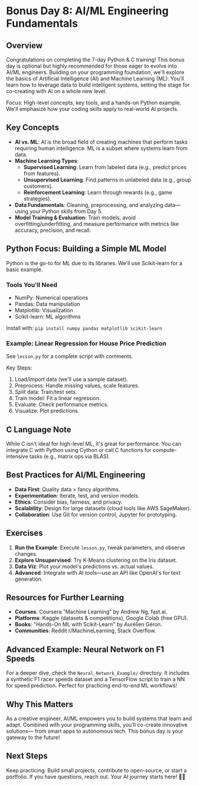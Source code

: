 # Bonus Day 8: AI/ML Engineering Fundamentals

## Overview
Congratulations on completing the 7-day Python & C training! This bonus day is optional but highly recommended for those eager to evolve into AI/ML engineers. Building on your programming foundation, we'll explore the basics of Artificial Intelligence (AI) and Machine Learning (ML). You'll learn how to leverage data to build intelligent systems, setting the stage for co-creating with AI on a whole new level.

Focus: High-level concepts, key tools, and a hands-on Python example. We'll emphasize how your coding skills apply to real-world AI projects.

## Key Concepts
- **AI vs. ML**: AI is the broad field of creating machines that perform tasks requiring human intelligence. ML is a subset where systems learn from data.
- **Machine Learning Types**:
  - **Supervised Learning**: Learn from labeled data (e.g., predict prices from features).
  - **Unsupervised Learning**: Find patterns in unlabeled data (e.g., group customers).
  - **Reinforcement Learning**: Learn through rewards (e.g., game strategies).
- **Data Fundamentals**: Cleaning, preprocessing, and analyzing data—using your Python skills from Day 5.
- **Model Training & Evaluation**: Train models, avoid overfitting/underfitting, and measure performance with metrics like accuracy, precision, and recall.

## Python Focus: Building a Simple ML Model
Python is the go-to for ML due to its libraries. We'll use Scikit-learn for a basic example.

### Tools You'll Need
- NumPy: Numerical operations
- Pandas: Data manipulation
- Matplotlib: Visualization
- Scikit-learn: ML algorithms

Install with: `pip install numpy pandas matplotlib scikit-learn`

### Example: Linear Regression for House Price Prediction
See `lesson.py` for a complete script with comments.

Key Steps:
1. Load/import data (we'll use a sample dataset).
2. Preprocess: Handle missing values, scale features.
3. Split data: Train/test sets.
4. Train model: Fit a linear regression.
5. Evaluate: Check performance metrics.
6. Visualize: Plot predictions.

## C Language Note
While C isn't ideal for high-level ML, it's great for performance. You can integrate C with Python using Cython or call C functions for compute-intensive tasks (e.g., matrix ops via BLAS).

## Best Practices for AI/ML Engineering
- **Data First**: Quality data > fancy algorithms.
- **Experimentation**: Iterate, test, and version models.
- **Ethics**: Consider bias, fairness, and privacy.
- **Scalability**: Design for large datasets (cloud tools like AWS SageMaker).
- **Collaboration**: Use Git for version control, Jupyter for prototyping.

## Exercises
1. **Run the Example**: Execute `lesson.py`, tweak parameters, and observe changes.
2. **Explore Unsupervised**: Try K-Means clustering on the Iris dataset.
3. **Data Viz**: Plot your model's predictions vs. actual values.
4. **Advanced**: Integrate with AI tools—use an API like OpenAI's for text generation.

## Resources for Further Learning
- **Courses**: Coursera "Machine Learning" by Andrew Ng, fast.ai.
- **Platforms**: Kaggle (datasets & competitions), Google Colab (free GPU).
- **Books**: "Hands-On ML with Scikit-Learn" by Aurélien Géron.
- **Communities**: Reddit r/MachineLearning, Stack Overflow.

## Advanced Example: Neural Network on F1 Speeds
For a deeper dive, check the `Neural_Network_Example/` directory. It includes a synthetic F1 racer speeds dataset and a TensorFlow script to train a NN for speed prediction. Perfect for practicing end-to-end ML workflows!

## Why This Matters
As a creative engineer, AI/ML empowers you to build systems that learn and adapt. Combined with your programming skills, you'll co-create innovative solutions— from smart apps to autonomous tech. This bonus day is your gateway to the future!

## Next Steps
Keep practicing: Build small projects, contribute to open-source, or start a portfolio. If you have questions, reach out. Your AI journey starts here! 🤖🚀

